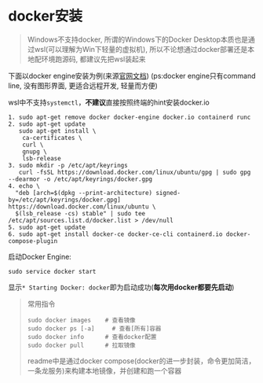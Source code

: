 # docker安装

> Windows不支持docker, 所谓的Windows下的Docker Desktop本质也是通过wsl(可以理解为Win下轻量的虚拟机), 所以不论想通过docker部署还是本地配环境跑源码, 都建议先把wsl装起来

下面以docker engine安装为例(来源[官网文档](https://docs.docker.com/engine/install/ubuntu/))   (ps:docker engine只有command line, 没有图形界面, 更适合远程开发, 轻量而方便)

wsl中不支持`systemctl`，**不建议**直接按照终端的hint安装docker.io

```shell
1. sudo apt-get remove docker docker-engine docker.io containerd runc
2. sudo apt-get update
   sudo apt-get install \
    ca-certificates \
    curl \
    gnupg \
    lsb-release
3. sudo mkdir -p /etc/apt/keyrings
   curl -fsSL https://download.docker.com/linux/ubuntu/gpg | sudo gpg --dearmor -o /etc/apt/keyrings/docker.gpg
4. echo \
  "deb [arch=$(dpkg --print-architecture) signed-by=/etc/apt/keyrings/docker.gpg] https://download.docker.com/linux/ubuntu \
  $(lsb_release -cs) stable" | sudo tee /etc/apt/sources.list.d/docker.list > /dev/null
5. sudo apt-get update
6. sudo apt-get install docker-ce docker-ce-cli containerd.io docker-compose-plugin
```

启动Docker Engine:

```shell
sudo service docker start
```

显示` * Starting Docker: docker `即为启动成功(**每次用docker都要先启动**)

> 常用指令
>
> ```
> sudo docker images  	# 查看镜像
> sudo docker ps [-a]     # 查看[所有]容器
> sudo docker info    	# 查看docker配置
> sudo docker pull		# 拉取镜像
> ```
>
> readme中是通过docker compose(docker的进一步封装，命令更加简洁，一条龙服务)来构建本地镜像，并创建和跑一个容器